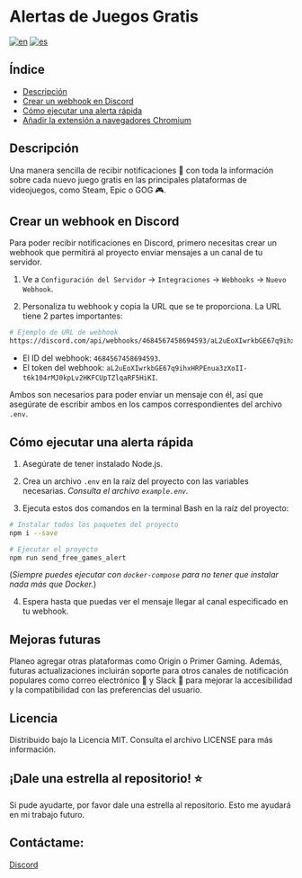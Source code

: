 # Alertas de Juegos Gratis

[![en](https://img.shields.io/badge/lang-en-red.svg)](https://github.com/alejandrov44/free-games-alerts/blob/master/README.md)
[![es](https://img.shields.io/badge/lang-es-yellow.svg)](https://github.com/alejandrov44/free-games-alerts/blob/master/README.es.md)

## Índice

- [Descripción](#descripción)
- [Crear un webhook en Discord](#crear-un-webhook-en-discord)
- [Cómo ejecutar una alerta rápida](#cómo-ejecutar-una-alerta-rápida)
- [Añadir la extensión a navegadores Chromium](#añadir-la-extensión-a-navegadores-chromium)

## Descripción

Una manera sencilla de recibir notificaciones 📨 con toda la información sobre cada nuevo juego gratis en las principales plataformas de videojuegos, como Steam, Epic o GOG 🎮.

## Crear un webhook en Discord

Para poder recibir notificaciones en Discord, primero necesitas crear un webhook que permitirá al proyecto enviar mensajes a un canal de tu servidor.

1. Ve a `Configuración del Servidor` -> `Integraciones` -> `Webhooks` -> `Nuevo Webhook`.

2. Personaliza tu webhook y copia la URL que se te proporciona.
   La URL tiene 2 partes importantes:

```bash
# Ejemplo de URL de webhook
https://discord.com/api/webhooks/4684567458694593/aL2uEoXIwrkbGE67q9ihxHRPEnua3zXoII-t6k104rMJ0kpLv2HKFCUpTZlqaRF5HiKI
```

- El ID del webhook: `4684567458694593`.
- El token del webhook: `aL2uEoXIwrkbGE67q9ihxHRPEnua3zXoII-t6k104rMJ0kpLv2HKFCUpTZlqaRF5HiKI`.

Ambos son necesarios para poder enviar un mensaje con él, así que asegúrate de escribir ambos en los campos correspondientes del archivo `.env`.

## Cómo ejecutar una alerta rápida

1. Asegúrate de tener instalado Node.js.

2. Crea un archivo `.env` en la raíz del proyecto con las variables necesarias. *Consulta el archivo `example.env`.*

3. Ejecuta estos dos comandos en la terminal Bash en la raíz del proyecto:

```bash
# Instalar todos los paquetes del proyecto
npm i --save

# Ejecutar el proyecto
npm run send_free_games_alert
```
(*Siempre puedes ejecutar con `docker-compose` para no tener que instalar nada más que Docker.*)

4. Espera hasta que puedas ver el mensaje llegar al canal especificado en tu webhook.

## Mejoras futuras

Planeo agregar otras plataformas como Origin o Primer Gaming. Además, futuras actualizaciones incluirán soporte para otros canales de notificación populares como correo electrónico 📧 y Slack 💼 para mejorar la accesibilidad y la compatibilidad con las preferencias del usuario.

## Licencia
Distribuido bajo la Licencia MIT. Consulta el archivo LICENSE para más información.

## ¡Dale una estrella al repositorio! ⭐

Si pude ayudarte, por favor dale una estrella al repositorio. Esto me ayudará en mi trabajo futuro.

## Contáctame:

[Discord](https://discord.gg/yGMknyc9)

